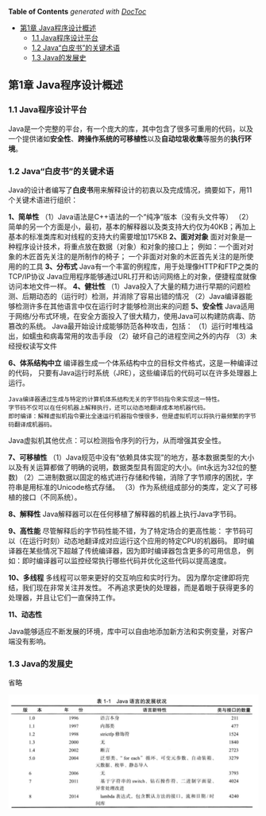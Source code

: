 <!-- START doctoc generated TOC please keep comment here to allow auto update -->
<!-- DON'T EDIT THIS SECTION, INSTEAD RE-RUN doctoc TO UPDATE -->
**Table of Contents**  *generated with [DocToc](https://github.com/thlorenz/doctoc)*

- [第1章 Java程序设计概述](#%E7%AC%AC1%E7%AB%A0-java%E7%A8%8B%E5%BA%8F%E8%AE%BE%E8%AE%A1%E6%A6%82%E8%BF%B0)
  - [1.1 Java程序设计平台](#11-java%E7%A8%8B%E5%BA%8F%E8%AE%BE%E8%AE%A1%E5%B9%B3%E5%8F%B0)
  - [1.2 Java“白皮书”的关键术语](#12-java%E7%99%BD%E7%9A%AE%E4%B9%A6%E7%9A%84%E5%85%B3%E9%94%AE%E6%9C%AF%E8%AF%AD)
  - [1.3 Java的发展史](#13-java%E7%9A%84%E5%8F%91%E5%B1%95%E5%8F%B2)

<!-- END doctoc generated TOC please keep comment here to allow auto update -->

## 第1章 Java程序设计概述

### 1.1 Java程序设计平台

Java是一个完整的平台，有一个庞大的库，其中包含了很多可重用的代码，以及一个提供诸如**安全性**、**跨操作系统的可移植性**以及**自动垃圾收集**等服务的**执行环境**。

### 1.2 Java“白皮书”的关键术语

Java的设计者编写了**白皮书**用来解释设计的初衷以及完成情况，摘要如下，用11个关键术语进行组织：

**1、简单性**
（1）Java语法是C++语法的一个“纯净”版本（没有头文件等）
（2）简单的另一个方面是小，最初，基本的解释器以及类支持大约仅为40KB；再加上基本的标准类库和对线程的支持大约需要增加175KB
**2、面对对象**
	面对对象是一种程序设计技术，将重点放在数据（对象）和对象的接口上；
	例如：一个面对对象的木匠首先关注的是所制作的椅子；
		一个非面对对象的木匠首先关注的是所使用的的工具
**3、分布式**
	Java有一个丰富的例程库，用于处理像HTTP和FTP之类的TCP/IP协议
	Java应用程序能够通过URL打开和访问网络上的对象，便捷程度就像访问本地文件一样。
**4、健壮性**
（1）Java投入了大量的精力进行早期的问题检测、后期动态的（运行时）检测，并消除了容易出错的情况
（2）Java编译器能够检测许多在其他语言中仅在运行时才能够检测出来的问题
**5、安全性**
	Java适用于网络/分布式环境，在安全方面投入了很大精力，使用Java可以构建防病毒、防篡改的系统。
	Java最开始设计成能够防范各种攻击，包括：
	（1）运行时堆栈溢出，如蠕虫和病毒常用的攻击手段
	（2）破坏自己的进程空间之外的内存
	（3）未经授权读写文件

**6、体系结构中立**
	编译器生成一个体系结构中立的目标文件格式，这是一种编译过的代码，
	只要有Java运行时系统（JRE），这些编译后的代码可以在许多处理器上运行。
	
	Java编译器通过生成与特定的计算机体系结构无关的字节码指令来实现这一特性。
	字节码不仅可以在任何机器上解释执行，还可以动态地翻译成本地机器代码。
	即时编译：解释虚拟机指令要比全速运行机器指令慢很多，但是虚拟机可以将执行最频繁的字节码翻译成机器码。
Java虚拟机其他优点：可以检测指令序列的行为，从而增强其安全性。

**7、可移植性**
（1）Java规范中没有“依赖具体实现”的地方，基本数据类型的大小以及有关运算都做了明确的说明，数据类型具有固定的大小。(int永远为32位的整数)
（2）二进制数据以固定的格式进行存储和传输，消除了字节顺序的困扰，字符串是用标准的Unicode格式存储。
（3）作为系统组成部分的类库，定义了可移植的接口（不同系统）。

**8、解释性**
	Java解释器可以在任何移植了解释器的机器上执行Java字节码。

**9、高性能**
	尽管解释后的字节码性能不错，为了特定场合的更高性能：
	字节码可以（在运行时刻）动态地翻译成对应运行这个应用的特定CPU的机器码。
	即时编译器在某些情况下超越了传统编译器，因为即时编译器包含更多的可用信息，
	例如：即时编译器可以监控经常执行哪些代码并优化这些代码以提高速度。

**10、多线程**
多线程可以带来更好的交互响应和实时行为。
因为摩尔定律即将完结，我们现在非常关注并发性。
不再追求更快的处理器，而是着眼于获得更多的处理器，并且让它们一直保持工作。

**11、动态性**

Java能够适应不断发展的环境，库中可以自由地添加新方法和实例变量，对客户端没有影响。

### 1.3 Java的发展史
省略

![](/001-Java核心技术_卷一/Pictures/1001.png)
